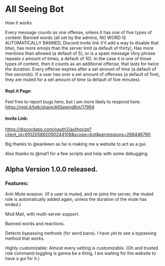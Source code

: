 # All Seeing Bot
How it works

Every message counts as one offense, unless it has one of five types of content: Banned words (all set by the admins, NO WORD IS AUTOMATICALLY BANNED, Discord invite link (I'll add a way to disable that btw), has more emojis than the server limit (a default of thirty), Has more mentions than allowed (a default of 5), or is a spam message (Any phrase repeats x amount of times, a default of 10). In the case it is one of those types of content, then it counts as an additional offense, that lasts for twice the duration. Every offense expires after a set amount of time (a default of five seconds). If a user has over a set amount of offenses (a default of five), they are muted for a set amount of time (a default of five minutes).

#### Repl.it Page:

Feel free to report bugs here, but I am more likely to respond here:
https://repl.it/talk/share/AllSeeingBot/17964

#### Invite Link:

https://discordapp.com/oauth2/authorize?client_id=610205862090244106&scope=bot&permissions=268446790

Big thanks to @eankeen as he is making me a website to act as a gui.

Also thanks to @mat1 for a few scripts and help with some debugging.

## Alpha Version 1.0.0 released.
### Features:

Anti-Mute evasion. (If a user is muted, and re-joins the server, the muted role is automatically added again, unless the duration of the mute has ended.)

Mod Mail, with multi-server support.

Banned words and reactions.

Detects bypassing methods (for word bans). I have yet to see a bypassing method that works.

Highly customizable: Almost every setting is customizable. (Oh and trusted role command toggling is gonna be a thing, I am waiting for the website to have a gui for it.)
